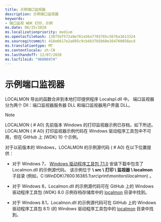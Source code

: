 ```yaml
---
title: 示例端口监视器
description: 示例端口监视器
keywords:
- 端口监视 WDK 打印，示例
ms.date: 08/25/2020
ms.localizationpriority: medium
ms.openlocfilehash: 138f5bf572a9e761a56a7703765c5676a1613324
ms.sourcegitcommit: 418e6617e2a695c9cb4b37b5b60e264760858acd
ms.translationtype: MT
ms.contentlocale: zh-CN
ms.lasthandoff: 12/07/2020
ms.locfileid: "96806974"
---
```

# <a name="sample-port-monitor"></a>示例端口监视器

LOCALMON 导出的函数合并到本地打印提供程序 Localspl.dll 中。 端口监视器分为两个 Dll：端口监视器服务器 DLL 和端口监视器用户界面 DLL。

> [!NOTE]
> LOCALMON ( # A0) 先前版本 Windows 的打印监视器示例已存档，如下所述。 LOCALMON ( # A0) 打印监视器示例代码在 Windows 驱动程序工具包中不可用，但在 GitHub 上 (WDK) 10 个示例。

对于以前版本的 Windows，LOCALMON 的示例源代码 ( # A0) 在以下位置提供：

- 对于 Windows 7， [Windows 驱动程序工具包 7.1.0](https://www.microsoft.com/download/details.aspx?id=11800) 安装下载中包含了 Localmon.dll 的示例源代码。 该示例位于 **\\ src \\ 打印 \\ 监视器 \\ localmon** 子目录 (例如，C:\WinDDK\7600.16385.1\src\print\monitors\localmon) 。

- 对于 Windows 8，Localmon.dll 的示例源代码可在 GitHub 上的 Windows 驱动程序工具包 (WDK) 8.0 示例存档存储库中的 [localmon](https://github.com/microsoftarchive/msdn-code-gallery-microsoft/tree/master/Official%20Windows%20Driver%20Kit%20Sample/Windows%20Driver%20Kit%20(WDK)%208.0%20Samples/%5BC%2B%2B%5D-Windows%20Driver%20Kit%20(WDK)%208.0%20Samples/C%2B%2B/WDK%208.0%20Samples/Print%20Monitors%20Samples/Solution/localmon) 目录中找到。

- 对于 Windows 8.1，Localmon.dll 的示例源代码可在 GitHub 上的 Windows 驱动程序工具包 8.1)  (的 Windows 驱动程序工具包中的 [localmon](https://github.com/microsoftarchive/msdn-code-gallery-microsoft/tree/master/Official%20Windows%20Driver%20Kit%20Sample/Windows%20Driver%20Kit%20(WDK)%208.1%20Samples/%5BC%2B%2B%5D-windows-driver-kit-81-cpp/WDK%208.1%20C%2B%2B%20Samples/Print%20Monitors%20Samples/C%2B%2B/localmon) 目录中找到。
